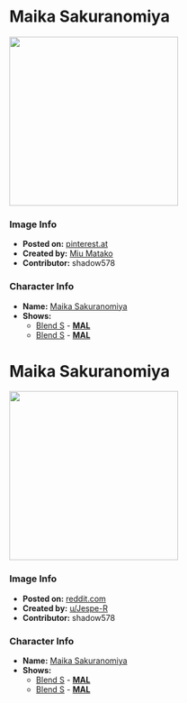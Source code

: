 # Maika Sakuranomiya

<img src="https://raw.githubusercontent.com/shadow578/Project-Padoru/master/Padoru/blends-maika.png" height="300">

### Image Info
* **Posted on:**     [pinterest.at](https://www.pinterest.at/pin/411094272234710107/)
* **Created by:**    [Miu Matako](https://github.com/shadow578/Project-Padoru/blob/master/table-of-contents/creators/MiuMatako.md)
* **Contributor:**   shadow578

### Character Info
* **Name:**   [Maika Sakuranomiya](https://myanimelist.net/character/152126)
* **Shows:**
  * [Blend S](https://github.com/shadow578/Project-Padoru/blob/master/table-of-contents/shows/BlendS.md) - [__MAL__](https://myanimelist.net/anime/34618/Blend_S)
  * [Blend S](https://github.com/shadow578/Project-Padoru/blob/master/table-of-contents/shows/BlendS.md) - [__MAL__](https://myanimelist.net/manga/86330/Blend_S)


# Maika Sakuranomiya

<img src="https://raw.githubusercontent.com/shadow578/Project-Padoru/master/Padoru/U_Jespe-R/blends-maika-sakuranomiya-jesper.png" height="300">

### Image Info
* **Posted on:**     [reddit.com](https://www.reddit.com/r/Padoru/comments/exqf0t/daily_padoru_33_maika_sakuranomiya_blends/)
* **Created by:**    [u/Jespe-R](https://github.com/shadow578/Project-Padoru/blob/master/table-of-contents/creators/uJespeR.md)
* **Contributor:**   shadow578

### Character Info
* **Name:**   [Maika Sakuranomiya](https://myanimelist.net/character/152126)
* **Shows:**
  * [Blend S](https://github.com/shadow578/Project-Padoru/blob/master/table-of-contents/shows/BlendS.md) - [__MAL__](https://myanimelist.net/anime/34618/Blend_S)
  * [Blend S](https://github.com/shadow578/Project-Padoru/blob/master/table-of-contents/shows/BlendS.md) - [__MAL__](https://myanimelist.net/manga/86330/Blend_S)


